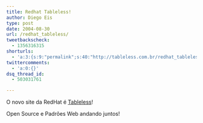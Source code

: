 ```yaml
---
title: Redhat Tableless!
author: Diego Eis
type: post
date: 2004-08-30
url: /redhat_tableless/
tweetbackscheck:
  - 1356316315
shorturls:
  - 'a:3:{s:9:"permalink";s:40:"http://tableless.com.br/redhat_tableless";s:7:"tinyurl";s:26:"http://tinyurl.com/3bgbp74";s:4:"isgd";s:19:"http://is.gd/MaRyTR";}'
twittercomments:
  - 'a:0:{}'
dsq_thread_id:
  - 503031761

---
```

O novo site da RedHat é [Tableless][1]!
              
Open Source e Padrões Web andando juntos!

 [1]: http://www.redhat.com/